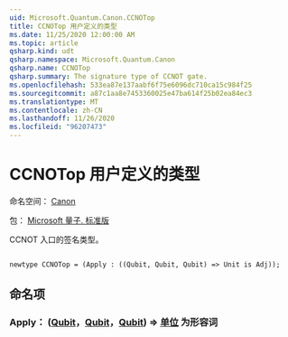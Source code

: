 ```yaml
---
uid: Microsoft.Quantum.Canon.CCNOTop
title: CCNOTop 用户定义的类型
ms.date: 11/25/2020 12:00:00 AM
ms.topic: article
qsharp.kind: udt
qsharp.namespace: Microsoft.Quantum.Canon
qsharp.name: CCNOTop
qsharp.summary: The signature type of CCNOT gate.
ms.openlocfilehash: 533ea87e137aabf6f75e6096dc710ca15c984f25
ms.sourcegitcommit: a87c1aa8e7453360025e47ba614f25b02ea84ec3
ms.translationtype: MT
ms.contentlocale: zh-CN
ms.lasthandoff: 11/26/2020
ms.locfileid: "96207473"
---
```

# <a name="ccnotop-user-defined-type"></a>CCNOTop 用户定义的类型

命名空间： [Canon](xref:Microsoft.Quantum.Canon)

包： [Microsoft 量子. 标准版](https://nuget.org/packages/Microsoft.Quantum.Standard)


CCNOT 入口的签名类型。

```qsharp

newtype CCNOTop = (Apply : ((Qubit, Qubit, Qubit) => Unit is Adj));
```



## <a name="named-items"></a>命名项

### <a name="apply--qubitqubitqubit--unit--is-adj"></a>Apply： ([Qubit](xref:microsoft.quantum.lang-ref.qubit)，[Qubit](xref:microsoft.quantum.lang-ref.qubit)，[Qubit](xref:microsoft.quantum.lang-ref.qubit)) => [单位](xref:microsoft.quantum.lang-ref.unit)  为形容词

